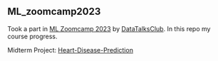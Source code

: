 ## ML_zoomcamp2023
Took a part in [ML Zoomcamp 2023](https://github.com/alexeygrigorev/mlbookcamp-code/tree/master/course-zoomcamp) by [DataTalksClub](https://github.com/DataTalksClub). In this repo my course progress.

Midterm Project:
[Heart-Disease-Prediction](https://github.com/tmeach/Heart-Disease-Prediction)